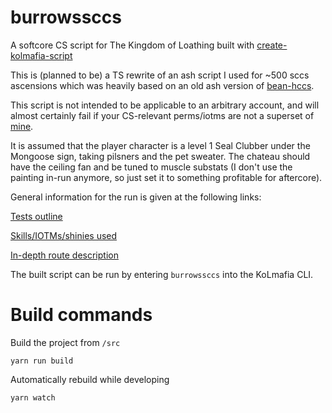 # burrowssccs

A softcore CS script for The Kingdom of Loathing built with [create-kolmafia-script](https://socket.dev/npm/package/create-kolmafia-script)

This is (planned to be) a TS rewrite of an ash script I used for ~500 sccs ascensions which was heavily based on an old ash version of [bean-hccs](https://github.com/phulin/bean-hccs).

This script is not intended to be applicable to an arbitrary account, and will almost certainly fail if your CS-relevant perms/iotms are not a superset of [mine](https://api.aventuristo.net/av-snapshot?u=burrows).

It is assumed that the player character is a level 1 Seal Clubber under the Mongoose sign, taking pilsners and the pet sweater. The chateau should have the ceiling fan and be tuned to muscle substats (I don't use the painting in-run anymore, so just set it to something profitable for aftercore).

General information for the run is given at the following links:

[Tests outline](https://docs.google.com/spreadsheets/d/1DfqPO_DJg4ybxafMgkyJ2MrMG5h2GNrhvOAH88CyLB8/edit#gid=0)

[Skills/IOTMs/shinies used](https://docs.google.com/spreadsheets/d/1DfqPO_DJg4ybxafMgkyJ2MrMG5h2GNrhvOAH88CyLB8/edit#gid=572413316)

[In-depth route description](https://docs.google.com/spreadsheets/d/1DfqPO_DJg4ybxafMgkyJ2MrMG5h2GNrhvOAH88CyLB8/edit#gid=720077073)

The built script can be run by entering `burrowssccs` into the KoLmafia CLI.

# Build commands

Build the project from `/src`

```
yarn run build
```

Automatically rebuild while developing

```
yarn watch
```
